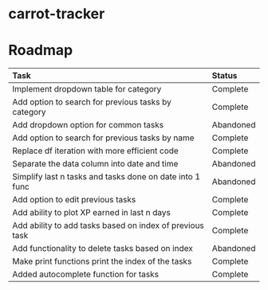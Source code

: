 # carrot-tracker

# Roadmap
| Task                                                       | Status      |
|:-----------------------------------------------------------|:------------|
| Implement dropdown table for category                      | Complete    |
| Add option to search for previous tasks by category        | Complete    |
| Add dropdown option for common tasks                       | Abandoned   |
| Add option to search for previous tasks by name            | Complete    |
| Replace df iteration with more efficient code              | Complete    |
| Separate the data column into date and time                | Abandoned   |
| Simplify last n tasks and tasks done on date into 1 func   | Abandoned   |
| Add option to edit previous tasks                          | Complete    |
| Add ability to plot XP earned in last n days               | Complete    |
| Add ability to add tasks based on index of previous task   | Complete    |
| Add functionality to delete tasks based on index           | Abandoned   |
| Make print functions print the index of the tasks          | Complete    |
| Added autocomplete function for tasks                      | Complete    |
